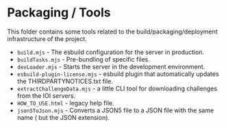 # Packaging / Tools

This folder contains some tools related to the build/packaging/deployment
infrastructure of the project.

- `build.mjs` - The esbuild configuration for the server in production.
- `buildTasks.mjs` - Pre-bundling of specific files.
- `devLoader.mjs` - Starts the server in the development environment.
- `esbuild-plugin-license.mjs` - esbuild plugin that automatically updates the
  THIRDPARTYNOTICES.txt file.
- `extractChallengeData.mjs` - a little CLI tool for downloading challenges from
 the IOI servers.
- `HOW_TO_USE.html` - legacy help file.
- `json5ToJson.mjs` - Converts a JSON5 file to a JSON file with the same name (
  but the JSON extension).
